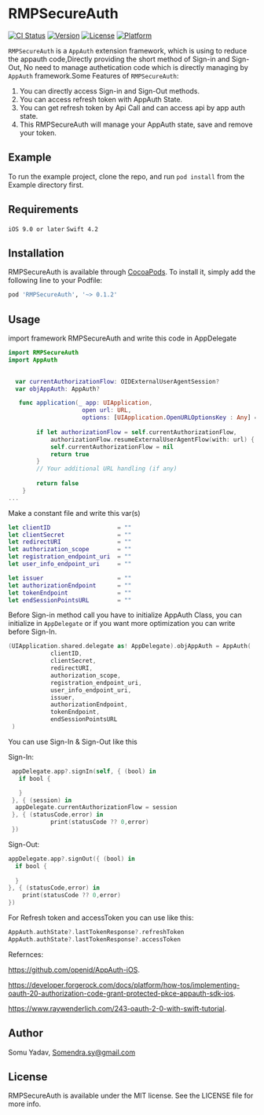 # RMPSecureAuth

[![CI Status](https://img.shields.io/travis/somuyadav007/RMPSecureAuth.svg?style=flat)](https://travis-ci.org/somuyadav007/RMPSecureAuth)
[![Version](https://img.shields.io/cocoapods/v/RMPSecureAuth.svg?style=flat)](https://cocoapods.org/pods/RMPSecureAuth)
[![License](https://img.shields.io/cocoapods/l/RMPSecureAuth.svg?style=flat)](https://cocoapods.org/pods/RMPSecureAuth)
[![Platform](https://img.shields.io/cocoapods/p/RMPSecureAuth.svg?style=flat)](https://cocoapods.org/pods/RMPSecureAuth)

`RMPSecureAuth` is a `AppAuth` extension framework, which is using to reduce the appauth code,Directly providing the short method of Sign-in and Sign-Out, No need to manage authetication code which is directly managing by `AppAuth` framework.Some Features of `RMPSecureAuth`:
     
 1. You can directly access Sign-in and Sign-Out methods.
 2. You can access refresh token with AppAuth State.
 3. You can get refresh token by Api Call and can access api by app auth state.
 4. This RMPSecureAuth will manage your AppAuth state, save and remove your token.

## Example

To run the example project, clone the repo, and run `pod install` from the Example directory first.

## Requirements
`iOS 9.0 or later`
`Swift 4.2`

## Installation

RMPSecureAuth is available through [CocoaPods](https://cocoapods.org). To install
it, simply add the following line to your Podfile:

```ruby
pod 'RMPSecureAuth', '~> 0.1.2'
```
## Usage

import framework RMPSecureAuth and write this code in AppDelegate

```swift
import RMPSecureAuth
import AppAuth

 
  var currentAuthorizationFlow: OIDExternalUserAgentSession?
  var objAppAuth: AppAuth?

   func application(_ app: UIApplication,
                     open url: URL,
                     options: [UIApplication.OpenURLOptionsKey : Any] = [:]) -> Bool {
        
        if let authorizationFlow = self.currentAuthorizationFlow,
            authorizationFlow.resumeExternalUserAgentFlow(with: url) {
            self.currentAuthorizationFlow = nil
            return true
        }
        // Your additional URL handling (if any)
        
        return false
    }
...
```

Make a constant file and write this var(s)

```swift
let clientID                   = ""
let clientSecret               = ""
let redirectURI                = ""
let authorization_scope        = ""
let registration_endpoint_uri  = ""
let user_info_endpoint_uri     = ""

let issuer                     = ""
let authorizationEndpoint      = ""
let tokenEndpoint              = ""
let endSessionPointsURL        = ""

```

Before Sign-in method call you have to initialize AppAuth Class, you can initialize in `AppDelegate` or if you want more optimization you can write before Sign-In. 
```swift
(UIApplication.shared.delegate as! AppDelegate).objAppAuth = AppAuth(
            clientID,
            clientSecret,
            redirectURI,
            authorization_scope,
            registration_endpoint_uri,
            user_info_endpoint_uri,
            issuer,
            authorizationEndpoint,
            tokenEndpoint,
            endSessionPointsURL
 )
```

You can use Sign-In & Sign-Out like this

Sign-In: 
```swift
 appDelegate.app?.signIn(self, { (bool) in
   if bool {

   }
 }, { (session) in
  appDelegate.currentAuthorizationFlow = session
 }, { (statusCode,error) in
            print(statusCode ?? 0,error)
 })

```
Sign-Out:
```swift
appDelegate.app?.signOut({ (bool) in
  if bool {
    
  }
}, { (statusCode,error) in
    print(statusCode ?? 0,error)
})
```

For Refresh token and accessToken you can use like this:
```swift
AppAuth.authState?.lastTokenResponse?.refreshToken
AppAuth.authState?.lastTokenResponse?.accessToken
```

Refernces:

https://github.com/openid/AppAuth-iOS.

https://developer.forgerock.com/docs/platform/how-tos/implementing-oauth-20-authorization-code-grant-protected-pkce-appauth-sdk-ios.

https://www.raywenderlich.com/243-oauth-2-0-with-swift-tutorial.


## Author

Somu Yadav, Somendra.sy@gmail.com

## License

RMPSecureAuth is available under the MIT license. See the LICENSE file for more info.
